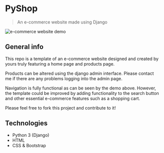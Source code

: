 # PyShop
> An e-commerce website made using Django

![e-commerce website demo](https://static.wixstatic.com/media/d051dc_a57d1610970e4c15992d5dabe29a9b6b~mv2.gif)

## General info

This repo is a template of an e-commerce website designed and created by yours truly featuring a home page and products page. 

Products can be altered using the django admin interface. Please contact me if there are any problems logging into the admin page.

Navigation is fully functional as can be seen by the demo above. However, the template could be improved by adding functionality to the search button and other essential e-commerce features such as a shopping cart.

Please feel free to fork this project and contribute to it! 

## Technologies

- Python 3 (Django)
- HTML
- CSS & Bootstrap
